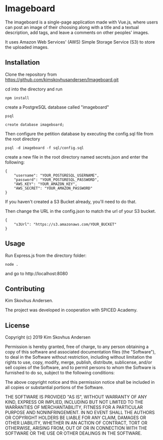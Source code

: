 # Imageboard

The imageboard is a single-page application made with Vue.js, where users can post an image of their choosing along with a title and a textual description, add tags, and leave a comments on other peoples' images.

It uses Amazon Web Services' (AWS) Simple Storage Service (S3) to store the uploaded images.

## Installation

Clone the repository from https://github.com/kimskovhusandersen/Imageboard.git

cd into the directory and run

```
npm install

```

create a PostgreSQL database called "imageboard"

```
psql

create database imageboard;

```

Then configure the petition database by executing the config.sql file from the root directory

```
psql -d imageboard -f sql/config.sql
```

create a new file in the root directory named secrets.json and enter the following:

```
{
    "username": "YOUR_POSTGRESQL_USERNAME",
    "password": "YOUR_POSTGRESQL_PASSWORD",
    "AWS_KEY": "YOUR_AMAZON_KEY",
    "AWS_SECRET": "YOUR_AMAZON_PASSWORD"
}

```

If you haven't created a S3 Bucket already, you'll need to do that.

Then change the URL in the config.json to match the url of your S3 bucket.

```
{
    "s3Url": "https://s3.amazonaws.com/YOUR_BUCKET"
}
```

## Usage

Run Express.js from the directory folder:

```
node .
```

and go to http://localhost:8080

## Contributing

Kim Skovhus Andersen.

The project was developed in cooperation with SPICED Academy.

## License

Copyright (c) 2019 Kim Skovhus Andersen

Permission is hereby granted, free of charge, to any person obtaining a copy
of this software and associated documentation files (the "Software"), to deal
in the Software without restriction, including without limitation the rights
to use, copy, modify, merge, publish, distribute, sublicense, and/or sell
copies of the Software, and to permit persons to whom the Software is
furnished to do so, subject to the following conditions:

The above copyright notice and this permission notice shall be included in all
copies or substantial portions of the Software.

THE SOFTWARE IS PROVIDED "AS IS", WITHOUT WARRANTY OF ANY KIND, EXPRESS OR
IMPLIED, INCLUDING BUT NOT LIMITED TO THE WARRANTIES OF MERCHANTABILITY,
FITNESS FOR A PARTICULAR PURPOSE AND NONINFRINGEMENT. IN NO EVENT SHALL THE
AUTHORS OR COPYRIGHT HOLDERS BE LIABLE FOR ANY CLAIM, DAMAGES OR OTHER
LIABILITY, WHETHER IN AN ACTION OF CONTRACT, TORT OR OTHERWISE, ARISING FROM,
OUT OF OR IN CONNECTION WITH THE SOFTWARE OR THE USE OR OTHER DEALINGS IN THE
SOFTWARE.

